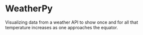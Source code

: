 # WeatherPy
Visualizing data from a weather API to show once and for all that temperature increases as one approaches the equator.
